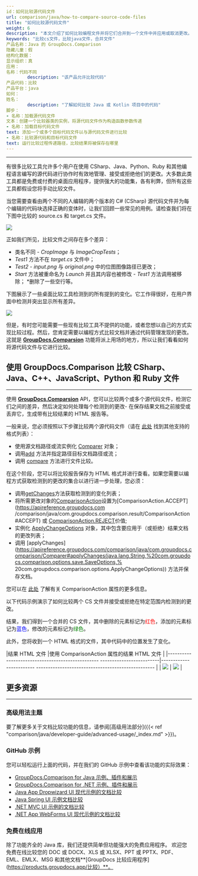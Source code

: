 ```yaml
---
id：如何比较源代码文件
url: comparison/java/how-to-compare-source-code-files
title: "如何比较源代码文件"
weight: 6
description: "本文介绍了如何比较编程文件并将它们合并到一个文件中并应用或取消更改。 GroupDocs.Comparison for Java 提供了在以下文件中查找差异的能力：CS、Java、Python、C++、Ruby 等"
keywords: "比较cs文件，比较java文件，合并文件"
产品名称：Java 的 GroupDocs.Comparison
隐藏儿童：假
结构化数据：
显示组织：真
应用：
名称：代码不同
        description: "该产品允许比较代码"
产品代码：比较
产品平台：java
如何：
姓名：
        description: "了解如何比较 Java 或 Kotlin 项目中的代码"
脚步：
- 名称：加载源代码文件
文本：创建一个比较器类的实例，将源代码文件作为构造函数参数传递
- 名称：加载目标代码文件
text: 添加一个或多个目标代码文件以与源代码文件进行比较
- 名称：比较源代码和目标代码文件
text: 运行比较过程传递路径，比较结果将被保存在哪里
---
```


***

有很多比较工具允许多个用户在使用 CSharp、Java、Python、Ruby 和其他编程语言编写的源代码进行协作时有效地管理、接受或拒绝他们的更改。大多数此类工具都是免费或付费的桌面应用程序，提供强大的功能集，各有利弊，但所有这些工具都假设您将手动比较文件。

当您需要查看由两个不同的人编辑的两个版本的 C# (CSharp) 源代码文件并为每个编辑的代码块选择正确的变体时，让我们回顾一些常见的用例。请检查我们将在下图中比较的 source.cs 和 target.cs 文件。

![](comparison/java/images/how-to-compare-source-code-files1.png)

正如我们所见，比较文件之间存在多个差异：
* 类名不同 - *CropImage* 与 *ImageCropTests*；
* *Test1* 方法不在 *target.cs* 文件中；
* *Test2* - *input.png* 与 *original.png* 中的位图图像路径已更改；
* *Start* 方法被重命名为 *Launch* 并且其内容也被修改 - *Test1* 方法调用被移除；
*删除了一些空行等。

下图展示了一些桌面比较工具检测到的所有提到的变化。它工作得很好，在用户界面中检测并突出显示所有差异。

![](comparison/java/images/how-to-compare-source-code-files2.png)

但是，有时您可能需要一些现有比较工具不提供的功能，或者您想以自己的方式实现比较过程。然后，您肯定需要以编程方式比较文档并通过代码管理发现的更改。这就是 **[GroupDocs.Comparsion](https://products.groupdocs.com/comparison)** 功能将派上用场的地方，所以让我们看看如何将源代码文件与它进行比较。

## 使用 GroupDocs.Comparison 比较 CSharp、Java、C++、JavaScript、Python 和 Ruby 文件
 

---

使用 **[GroupDocs.Comparsion](https://products.groupdocs.com/comparison)** API，您可以比较两个或多个源代码文件，检测它们之间的差异，然后决定如何处理每个检测到的更改- 在保存结果文档之前接受或丢弃它，生成带有比较结果的 HTML 报告等。

一般来说，您必须按照以下步骤比较两个源代码文件（请在 [此处](https://wiki.lisbon.dynabic.com/display/comparison/Supported+File+Formats) 找到其他支持的格式列表）：

* 使用源文档路径或流实例化 [Comparer](https://apireference.groupdocs.com/comparison/java/com.groupdocs.comparison/Comparer) 对象；
* 调用[add](https://apireference.groupdocs.com/comparison/java/com.groupdocs.comparison/Comparer#add(java.lang.String)) 方法并指定路径目标文档路径或流；
* 调用 [compare](https://apireference.groupdocs.com/comparison/java/com.groupdocs.comparison/Comparer#compare()) 方法进行文件比较。

在这个阶段，您可以将比较报告保存为 HTML 格式并进行查看。如果您需要以编程方式获取检测到的更改的集合以进行进一步处理，您必须：

* 调用[getChanges](https://apireference.groupdocs.com/comparison/java/com.groupdocs.comparison/Comparer#getChanges())方法获取检测到的变化列表；
* 将所需更改对象的[ComparisonAction](https://apireference.groupdocs.com/comparison/java/com.groupdocs.comparison.result/ComparisonAction)设置为[ComparisonAction.ACCEPT](https://apireference.groupdocs.com /comparison/java/com.groupdocs.comparison.result/ComparisonAction#ACCEPT) 或 [ComparisonAction.REJECT](https://apireference.groupdocs.com/comparison/java/com.groupdocs.comparison.result/ComparisonAction#REJECT)价值;
* 实例化 [ApplyChangeOptions](https://apireference.groupdocs.com/comparison/java/com.groupdocs.comparison.options/ApplyChangeOptions) 对象，其中包含要应用于（或拒绝）结果文档的更改列表；
* 调用 [applyChanges](https://apireference.groupdocs.com/comparison/java/com.groupdocs.comparison/Comparer#applyChanges(java.lang.String,%20com.groupdocs.comparison.options.save.SaveOptions,% 20com.groupdocs.comparison.options.ApplyChangeOptions)) 方法并保存文档。

您可以在 [此处](https://wiki.lisbon.dynabic.com/display/comparison/How+to+merge+source+code+files) 了解有关 ComparisonAction 属性的更多信息。

以下代码示例演示了如何比较两个 CS 文件并接受或拒绝在特定范围内检测到的更改。

<script src="https://gist.github.com/groupdocs-comparison-gists/a7fa2bad5b8034df93e8e68d3cba83fc.js"></script>

结果，我们得到一个合并的 CS 文件，其中删除的元素标记为<font color="red">红色</font>，添加的元素标记为<font color="blue">蓝色</font>，修改的元素标记为<font color="green">绿色</font>。

此外，您将收到一个 HTML 格式的文件，其中代码中的位置发生了变化。

|结果 HTML 文件 |使用 ComparisonAction 属性的结果 HTML 文件 |
|------------------------------------------------- -------------------------|------------------------ -------------------------------------------------- |
| ![](比较/java/images/how-to-compare-source-code-files_result1.png) | ![](比较/java/images/how-to-compare-source-code-files_result2.png) |

## 更多资源

---

### 高级用法主题
要了解更多关于文档比较功能的信息，请参阅[高级用法部分]({{< ref "comparison/java/developer-guide/advanced-usage/_index.md" >}})。

### GitHub 示例
您可以轻松运行上面的代码，并在我们的 GitHub 示例中查看该功能的实际效果：

* [GroupDocs.Comparison for Java 示例、插件和展示](https://github.com/groupdocs-comparison/GroupDocs.Comparison-for-Java)
* [GroupDocs.Comparison for .NET 示例、插件和展示](https://github.com/groupdocs-comparison/GroupDocs.Comparison-for-.NET)
* [Java App Dropwizard UI 现代示例的文档比较](https://github.com/groupdocs-comparison/GroupDocs.Comparison-for-Java-Dropwizard)
* [Java Spring UI 示例文档比较](https://github.com/groupdocs-comparison/GroupDocs.Comparison-for-Java-Spring)
* [.NET MVC UI 示例的文档比较](https://github.com/groupdocs-comparison/GroupDocs.Comparison-for-.NET-MVC)
* [.NET App WebForms UI 现代示例的文档比较](https://github.com/groupdocs-comparison/GroupDocs.Comparison-for-.NET-WebForms)


### 免费在线应用
除了功能齐全的 Java 库，我们还提供简单但功能强大的免费应用程序。
欢迎您免费在线比较您的 DOC 或 DOCX、XLS 或 XLSX、PPT 或 PPTX、PDF、EML、EMLX、MSG 和其他文档**[GroupDocs 比较应用程序](https://products.groupdocs.app/比较）**。


